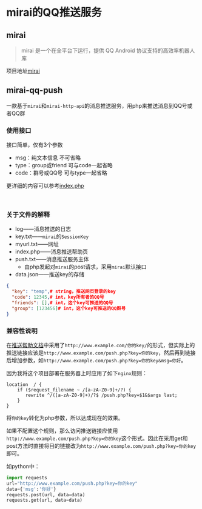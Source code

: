 # mirai的QQ推送服务

## mirai
> mirai 是一个在全平台下运行，提供 QQ Android 协议支持的高效率机器人库  
> 
项目地址[mirai](https://github.com/mamoe/mirai)

## mirai-qq-push
一款基于`mirai`和`mirai-http-api`的消息推送服务，用php来推送消息到QQ号或者QQ群  

### 使用接口
接口简单，仅有3个参数
- msg：纯文本信息 不可省略
- type：group或friend 可与code一起省略
- code：群号或QQ号 可与type一起省略


更详细的内容可以参考[index.php](index.php)

<br>

### 关于文件的解释
- log——消息推送的日志
- key.txt——`mirai`的`SessionKey`
- myurl.txt——网址
- index.php——消息推送帮助页
- push.txt——消息推送服务主体
  - 由php发起对`mirai`的post请求，采用`mirai`默认接口
- data.json——推送key的存储


```json
{
  "key": "temp",# string，推送网页登录的key
  "code": 12345,# int，key所有者的QQ号
  "friends": [],# int，这个key可推送的QQ号
  "group": [123456]# int，这个key可推送的QQ群号
}
```

### 兼容性说明
在[推送帮助文档](index.php)中采用了``http://www.example.com/你的key/``的形式，但实际上的推送链接应该是``http://www.example.com/push.php?key=你的key``，然后再到链接后增加参数，如``http://www.example.com/push.php?key=你的key&msg=你好``。

因为我将这个项目部署在服务器上时应用了如下`nginx`规则：
```nginx
location  / {
    if ($request_filename ~ /[a-zA-Z0-9]+/?) {
       rewrite ^/([a-zA-Z0-9]+)/?$ /push.php?key=$1&$args last;
    }
}
```
将`你的key`转化为php参数，所以达成现在的效果。

如果不配置这个规则，那么访问推送链接应使用``http://www.example.com/push.php?key=你的key``这个形式。因此在采用get和post方法时直接将目的链接改为``http://www.example.com/push.php?key=你的key``即可。

如python中：
```python
import requests
url="http://www.example.com/push.php?key=你的key"
data={'msg':'你好'}
requests.post(url, data=data)
requests.get(url, data=data)
```